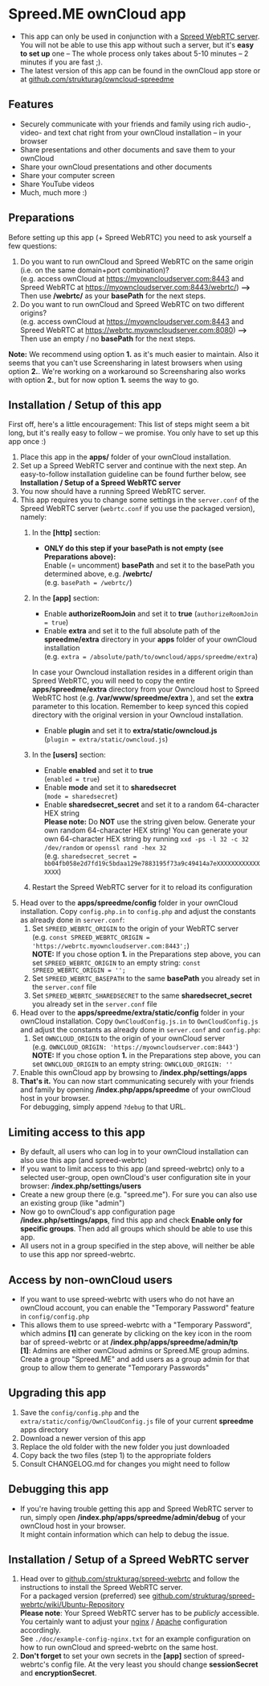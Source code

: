 # Spreed.ME ownCloud app
- This app can only be used in conjunction with a [Spreed WebRTC server](https://github.com/strukturag/spreed-webrtc).  
  You will not be able to use this app without such a server, but it's **easy to set up** one – The whole process only takes about 5-10 minutes – 2 minutes if you are fast ;).
- The latest version of this app can be found in the ownCloud app store or at [github.com/strukturag/owncloud-spreedme](https://github.com/strukturag/owncloud-spreedme)

## Features
- Securely communicate with your friends and family using rich audio-, video- and text chat right from your ownCloud installation – in your browser
- Share presentations and other documents and save them to your ownCloud
- Share your ownCloud presentations and other documents
- Share your computer screen
- Share YouTube videos
- Much, much more :)

## Preparations
Before setting up this app (+ Spreed WebRTC) you need to ask yourself a few questions:

1. Do you want to run ownCloud and Spreed WebRTC on the same origin (i.e. on the same domain+port combination)?  
   (e.g. access ownCloud at https://myowncloudserver.com:8443 and Spreed WebRTC at https://myowncloudserver.com:8443/webrtc/) **-->** Then use **/webrtc/** as your **basePath** for the next steps.
2. Do you want to run ownCloud and Spreed WebRTC on two different origins?  
   (e.g. access ownCloud at https://myowncloudserver.com:8443 and Spreed WebRTC at https://webrtc.myowncloudserver.com:8080) **-->** Then use an empty / no **basePath** for the next steps.

**Note:** We recommend using option **1.** as it's much easier to maintain. Also it seems that you can't use Screensharing in latest browsers when using option **2.**. We're working on a workaround so Screensharing also works with option **2.**, but for now option **1.** seems the way to go.

## Installation / Setup of this app
First off, here's a little encouragement:
This list of steps might seem a bit long, but it's really easy to follow – we promise. You only have to set up this app once :)

1. Place this app in the **apps/** folder of your ownCloud installation.
2. Set up a Spreed WebRTC server and continue with the next step.
   An easy-to-follow installation guideline can be found further below, see **Installation / Setup of a Spreed WebRTC server**
3. You now should have a running Spreed WebRTC server.
4. This app requires you to change some settings in the `server.conf` of the Spreed WebRTC server (`webrtc.conf` if you use the packaged version), namely:
   1. In the **[http]** section:
      - **ONLY do this step if your basePath is not empty (see Preparations above):**  
        Enable (= uncomment) **basePath** and set it to the basePath you determined above, e.g. **/webrtc/**  
        (e.g. `basePath = /webrtc/`)
   2. In the **[app]** section:
      - Enable **authorizeRoomJoin** and set it to **true**
        (`authorizeRoomJoin = true`)
      - Enable **extra** and set it to the full absolute path of the **spreedme/extra** directory in your **apps** folder of your ownCloud installation  
        (e.g. `extra = /absolute/path/to/owncloud/apps/spreedme/extra`)

      In case your Owncloud installation resides in a different origin than Spreed WebRTC, you will need to copy the entire **apps/spreedme/extra** directory from your Owncloud host to Spreed WebRTC host (e.g. **/var/www/spreedme/extra** ), and set the **extra** parameter to this location. Remember to keep synced this copied directory with the original version in your Owncloud installation.
      - Enable **plugin** and set it to **extra/static/owncloud.js**  
        (`plugin = extra/static/owncloud.js`)
   3. In the **[users]** section:
      - Enable **enabled** and set it to **true**  
        (`enabled = true`)
      - Enable **mode** and set it to **sharedsecret**  
        (`mode = sharedsecret`)
      - Enable **sharedsecret_secret** and set it to a random 64-character HEX string  
        **Please note:** Do **NOT** use the string given below. Generate your own random 64-character HEX string!
        You can generate your own 64-character HEX string by running `xxd -ps -l 32 -c 32 /dev/random` or `openssl rand -hex 32`  
        (e.g. `sharedsecret_secret = bb04fb058e2d7fd19c5bdaa129e7883195f73a9c49414a7eXXXXXXXXXXXXXXXX`)
   4. Restart the Spreed WebRTC server for it to reload its configuration
5. Head over to the **apps/spreedme/config** folder in your ownCloud installation. Copy `config.php.in` to `config.php` and adjust the constants as already done in `server.conf`:
   1. Set `SPREED_WEBRTC_ORIGIN` to the origin of your WebRTC server  
      (e.g. `const SPREED_WEBRTC_ORIGIN = 'https://webrtc.myowncloudserver.com:8443';`)  
      **NOTE:** If you chose option **1.** in the Preparations step above, you can set `SPREED_WEBRTC_ORIGIN` to an empty string: `const SPREED_WEBRTC_ORIGIN = '';`
   2. Set `SPREED_WEBRTC_BASEPATH` to the same **basePath** you already set in the `server.conf` file
   3. Set `SPREED_WEBRTC_SHAREDSECRET` to the same **sharedsecret_secret** you already set in the `server.conf` file
6. Head over to the **apps/spreedme/extra/static/config** folder in your ownCloud installation. Copy `OwnCloudConfig.js.in` to `OwnCloudConfig.js` and adjust the constants as already done in `server.conf` and `config.php`:
   1. Set `OWNCLOUD_ORIGIN` to the origin of your ownCloud server  
      (e.g. `OWNCLOUD_ORIGIN: 'https://myowncloudserver.com:8443'`)  
      **NOTE:** If you chose option **1.** in the Preparations step above, you can set `OWNCLOUD_ORIGIN` to an empty string: `OWNCLOUD_ORIGIN: ''`
7. Enable this ownCloud app by browsing to **/index.php/settings/apps**
8. **That's it.** You can now start communicating securely with your friends and family by opening **/index.php/apps/spreedme** of your ownCloud host in your browser.  
   For debugging, simply append `?debug` to that URL.

## Limiting access to this app
- By default, all users who can log in to your ownCloud installation can also use this app (and spreed-webrtc)
- If you want to limit access to this app (and spreed-webrtc) only to a selected user-group, open ownCloud's user configuration site in your browser: **/index.php/settings/users**
- Create a new group there (e.g. "spreed.me"). For sure you can also use an existing group (like "admin")
- Now go to ownCloud's app configuration page **/index.php/settings/apps**, find this app and check **Enable only for specific groups**. Then add all groups which should be able to use this app.
- All users not in a group specified in the step above, will neither be able to use this app nor spreed-webrtc.

## Access by non-ownCloud users
- If you want to use spreed-webrtc with users who do not have an ownCloud account, you can enable the "Temporary Password" feature in `config/config.php`
- This allows them to use spreed-webrtc with a "Temporary Password", which admins **[1]** can generate by clicking on the key icon in the room bar of spreed-webrtc or at **/index.php/apps/spreedme/admin/tp**  
  **[1]**: Admins are either ownCloud admins or Spreed.ME group admins. Create a group "Spreed.ME" and add users as a group admin for that group to allow them to generate "Temporary Passwords"

## Upgrading this app
1. Save the `config/config.php` and the `extra/static/config/OwnCloudConfig.js` file of your current **spreedme** apps directory
2. Download a newer version of this app
3. Replace the old folder with the new folder you just downloaded
4. Copy back the two files (step 1) to the appropriate folders
5. Consult CHANGELOG.md for changes you might need to follow

## Debugging this app
- If you're having trouble getting this app and Spreed WebRTC server to run, simply open **/index.php/apps/spreedme/admin/debug** of your ownCloud host in your browser.  
  It might contain information which can help to debug the issue.

## Installation / Setup of a Spreed WebRTC server
1. Head over to [github.com/strukturag/spreed-webrtc](https://github.com/strukturag/spreed-webrtc) and follow the instructions to install the Spreed WebRTC server.  
   For a packaged version (preferred) see [github.com/strukturag/spreed-webrtc/wiki/Ubuntu-Repository](https://github.com/strukturag/spreed-webrtc/wiki/Ubuntu-Repository)  
   **Please note**: Your Spreed WebRTC server has to be _publicly_ accessible.  
   You certainly want to adjust your [nginx](https://github.com/strukturag/spreed-webrtc/blob/master/doc/NGINX.txt) / [Apache](https://github.com/strukturag/spreed-webrtc/blob/master/doc/APACHE.txt) configuration accordingly.  
   See `./doc/example-config-nginx.txt` for an example configuration on how to run ownCloud and spreed-webrtc on the same host.
2. **Don't forget** to set your own secrets in the **[app]** section of spreed-webrtc's config file. At the very least you should change **sessionSecret** and **encryptionSecret**.
